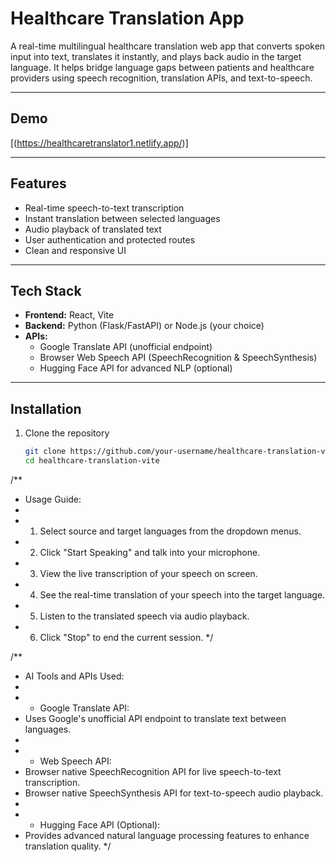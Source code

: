 # Healthcare Translation App

A real-time multilingual healthcare translation web app that converts spoken input into text, translates it instantly, and plays back audio in the target language. It helps bridge language gaps between patients and healthcare providers using speech recognition, translation APIs, and text-to-speech.

---

## Demo
[(https://healthcaretranslator1.netlify.app/)]

---

## Features

- Real-time speech-to-text transcription
- Instant translation between selected languages
- Audio playback of translated text
- User authentication and protected routes
- Clean and responsive UI

---

## Tech Stack

- **Frontend:** React, Vite
- **Backend:** Python (Flask/FastAPI) or Node.js (your choice)
- **APIs:**
  - Google Translate API (unofficial endpoint)
  - Browser Web Speech API (SpeechRecognition & SpeechSynthesis)
  - Hugging Face API for advanced NLP (optional)

---

## Installation

1. Clone the repository  
   ```bash
   git clone https://github.com/your-username/healthcare-translation-vite.git
   cd healthcare-translation-vite
/**
 * Usage Guide:
 * 
 * 1. Select source and target languages from the dropdown menus.
 * 2. Click "Start Speaking" and talk into your microphone.
 * 3. View the live transcription of your speech on screen.
 * 4. See the real-time translation of your speech into the target language.
 * 5. Listen to the translated speech via audio playback.
 * 6. Click "Stop" to end the current session.
 */

/**
 * AI Tools and APIs Used:
 * 
 * - Google Translate API:
 *   Uses Google's unofficial API endpoint to translate text between languages.
 * 
 * - Web Speech API:
 *   Browser native SpeechRecognition API for live speech-to-text transcription.
 *   Browser native SpeechSynthesis API for text-to-speech audio playback.
 * 
 * - Hugging Face API (Optional):
 *   Provides advanced natural language processing features to enhance translation quality.
 */
